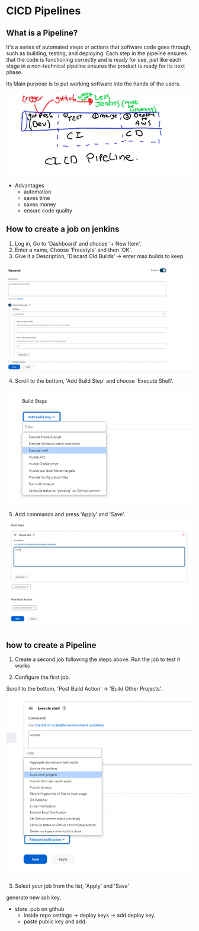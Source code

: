 # CICD Pipelines

## What is a Pipeline?

 It's a series of automated steps or actions that software code goes through, such as building, testing, and deploying. Each step in the pipeline ensures that the code is functioning correctly and is ready for use, just like each stage in a non-technical pipeline ensures the product is ready for its next phase.
 
 Its Main purpose is to put working software into the hands of the users.

![pipeline](../Screenshots/pipeline.png)


- Advantages 
  - automation
  - saves time
  - saves money
  - ensure code quality

## How to create a job on jenkins

1. Log in, Go to 'Dashboard' and choose '+ New Item'.
2. Enter a name, Choose 'Freestyle' and then 'OK'.
3. Give it a Description, 'Discard Old Builds' -> enter max builds to keep.

![Configure](<../Screenshots/Jenkins/Screenshot 2024-01-09 155742.png>)


4. Scroll to the bottom, 'Add Build Step' and choose 'Execute Shell'.

![Build Step](<../Screenshots/Jenkins/Screenshot 2024-01-09 155814.png>)

5. Add commands and press 'Apply' and 'Save'.
  
![Add Code](<../Screenshots/Jenkins/Screenshot 2024-01-09 160042.png>)


## how to create a Pipeline
1. Create a second job following the steps above. Run the job to test it works

2. Configure the first job.

Scroll to the bottom, 'Post Build Action' -> 'Build Other Projects'.

![Alt text](<../Screenshots/Jenkins/Screenshot 2024-01-09 161720.png>)

3. Select your job from the list, 'Apply' and 'Save'




generate new ssh key,
- store .pub on github
  - inside repo settings -> deploy keys -> add deploy key.
  - paste public key and add.
